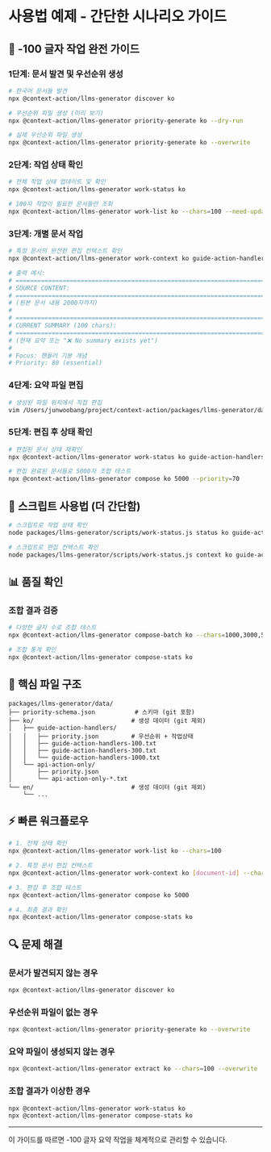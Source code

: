 # 사용법 예제 - 간단한 시나리오 가이드

## 🎯 -100 글자 작업 완전 가이드

### 1단계: 문서 발견 및 우선순위 생성

```bash
# 한국어 문서들 발견
npx @context-action/llms-generator discover ko

# 우선순위 파일 생성 (미리 보기)
npx @context-action/llms-generator priority-generate ko --dry-run

# 실제 우선순위 파일 생성
npx @context-action/llms-generator priority-generate ko --overwrite
```

### 2단계: 작업 상태 확인

```bash
# 전체 작업 상태 업데이트 및 확인
npx @context-action/llms-generator work-status ko

# 100자 작업이 필요한 문서들만 조회
npx @context-action/llms-generator work-list ko --chars=100 --need-update
```

### 3단계: 개별 문서 작업

```bash
# 특정 문서의 완전한 편집 컨텍스트 확인
npx @context-action/llms-generator work-context ko guide-action-handlers --chars=100

# 출력 예시:
# ================================================================================
# SOURCE CONTENT:
# ================================================================================
# (원본 문서 내용 2000자까지)
# 
# ================================================================================
# CURRENT SUMMARY (100 chars):
# ================================================================================
# (현재 요약 또는 "❌ No summary exists yet")
#
# Focus: 핸들러 기본 개념
# Priority: 80 (essential)
```

### 4단계: 요약 파일 편집

```bash
# 생성된 파일 위치에서 직접 편집
vim /Users/junwoobang/project/context-action/packages/llms-generator/data/ko/guide-action-handlers/guide-action-handlers-100.txt
```

### 5단계: 편집 후 상태 확인

```bash
# 편집된 문서 상태 재확인
npx @context-action/llms-generator work-status ko guide-action-handlers --chars=100

# 편집 완료된 문서들로 5000자 조합 테스트
npx @context-action/llms-generator compose ko 5000 --priority=70
```

## 🔧 스크립트 사용법 (더 간단함)

```bash
# 스크립트로 작업 상태 확인
node packages/llms-generator/scripts/work-status.js status ko guide-action-handlers 100

# 스크립트로 편집 컨텍스트 확인
node packages/llms-generator/scripts/work-status.js context ko guide-action-handlers 100
```

## 📊 품질 확인

### 조합 결과 검증

```bash
# 다양한 글자 수로 조합 테스트
npx @context-action/llms-generator compose-batch ko --chars=1000,3000,5000,10000

# 조합 통계 확인
npx @context-action/llms-generator compose-stats ko
```

## 🎯 핵심 파일 구조

```
packages/llms-generator/data/
├── priority-schema.json           # 스키마 (git 포함)
├── ko/                           # 생성 데이터 (git 제외)
│   ├── guide-action-handlers/
│   │   ├── priority.json         # 우선순위 + 작업상태
│   │   ├── guide-action-handlers-100.txt
│   │   ├── guide-action-handlers-300.txt
│   │   └── guide-action-handlers-1000.txt
│   └── api-action-only/
│       ├── priority.json
│       └── api-action-only-*.txt
└── en/                           # 생성 데이터 (git 제외)
    └── ...
```

## ⚡ 빠른 워크플로우

```bash
# 1. 전체 상태 확인
npx @context-action/llms-generator work-list ko --chars=100

# 2. 특정 문서 편집 컨텍스트
npx @context-action/llms-generator work-context ko [document-id] --chars=100

# 3. 편집 후 조합 테스트
npx @context-action/llms-generator compose ko 5000

# 4. 최종 결과 확인
npx @context-action/llms-generator compose-stats ko
```

## 🔍 문제 해결

### 문서가 발견되지 않는 경우
```bash
npx @context-action/llms-generator discover ko
```

### 우선순위 파일이 없는 경우
```bash
npx @context-action/llms-generator priority-generate ko --overwrite
```

### 요약 파일이 생성되지 않는 경우
```bash
npx @context-action/llms-generator extract ko --chars=100 --overwrite
```

### 조합 결과가 이상한 경우
```bash
npx @context-action/llms-generator work-status ko
npx @context-action/llms-generator compose-stats ko
```

---

이 가이드를 따르면 -100 글자 요약 작업을 체계적으로 관리할 수 있습니다.